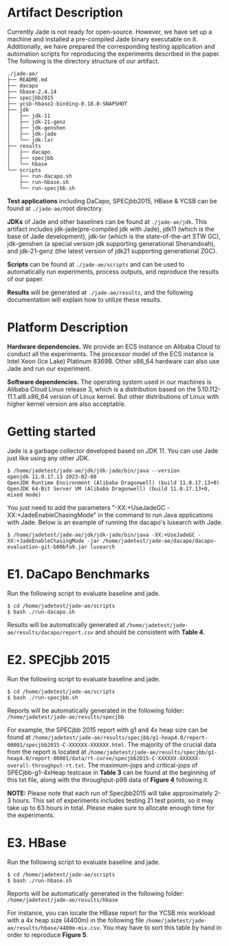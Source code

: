 # Artifact Description
Currently Jade is not ready for open-source. However, we have set up a machine and installed a pre-compiled Jade binary executable on it. Additionally, we have prepared the corresponding testing application and automation scripts for reproducing the experiments described in the paper. The following is the directory structure of our artifact.
```
./jade-ae/
├── README.md
├── dacapo
├── hbase-2.4.14
├── specjbb2015
├── ycsb-hbase2-binding-0.18.0-SNAPSHOT
├── jdk
│   ├── jdk-11
│   ├── jdk-21-genz
│   ├── jdk-genshen
│   ├── jdk-jade
│   └── jdk-lxr
├── results
│   ├── dacapo
│   ├── specjbb
│   └── hbase
└── scripts
    ├── run-dacapo.sh
    ├── run-hbase.sh
    └── run-specjbb.sh
```
**Test applications** including DaCapo, SPECjbb2015, HBase & YCSB can be found at `./jade-ae/`root directory.

**JDKs** of Jade and other baselines can be found at `./jade-ae/jdk`. This artifact includes jdk-jade(pre-compiled jdk with Jade), jdk11 (which is the base of Jade development), jdk-lxr (which is the state-of-the-art STW GC), jdk-genshen (a special version jdk supporting generational Shenandoah), and jdk-21-genz (the latest version of jdk21 supporting generational ZGC).

**Scripts** can be found at `./jade-ae/scripts` and can be used to automatically run experiments, process outputs, and reproduce the results of our paper.

**Results** will be generated at `./jade-ae/results`, and the following documentation will explain how to utilize these results.

# Platform Description
**Hardware dependencies.** We provide an ECS instance on Alibaba Cloud to conduct all the experiments. The processor model of the ECS instance is Intel Xeon (Ice Lake) Platinum 8369B. Other x86_64 hardware can also use Jade and run our experiment.  

**Software dependencies.** The operating system used in our machines is Alibaba Cloud Linux release 3, which is a distribution based on the 5.10.112-11.1.al8.x86_64 version of Linux kernel. But other distributions of Linux with higher kernel version are also acceptable.

# Getting started
Jade is a garbage collector developed based on JDK 11. You can use Jade just like using any other JDK.
```
$ /home/jadetest/jade-ae/jdk/jdk-jade/bin/java --version
openjdk 11.0.17.13 2023-02-08
OpenJDK Runtime Environment (Alibaba Dragonwell) (build 11.0.17.13+0)
OpenJDK 64-Bit Server VM (Alibaba Dragonwell) (build 11.0.17.13+0, mixed mode)
```
You just need to add the parameters "-XX:+UseJadeGC -XX:+JadeEnableChasingMode" in the command to run Java applications with Jade. Below is an example of running the dacapo's lusearch with Jade.

```
$ /home/jadetest/jade-ae/jdk/jdk-jade/bin/java -XX:+UseJadeGC -XX:+JadeEnableChasingMode -jar /home/jadetest/jade-ae/dacapo/dacapo-evaluation-git-b00bfa9.jar lusearch
```

# E1. DaCapo Benchmarks
Run the following script to evaluate baseline and jade.
```
$ cd /home/jadetest/jade-ae/scripts
$ bash ./run-dacapo.sh
```
Results will be automatically generated at `/home/jadetest/jade-ae/results/dacapo/report.csv` and should be consistent with **Table 4**.
# E2. SPECjbb 2015
Run the following script to evaluate baseline and jade.
```
$ cd /home/jadetest/jade-ae/scripts
$ bash ./run-specjbb.sh
```
Reports will be automatically generated in the following folder: `/home/jadetest/jade-ae/results/specjbb`

For example, the SPECjbb 2015 report with g1 and 4x heap size can be found at `/home/jadetest/jade-ae/results/specjbb/g1-heap4.0/report-00001/specjbb2015-C-XXXXXX-XXXXXX.html`. The majority of the crucial data from the report is located at `/home/jadetest/jade-ae/results/specjbb/g1-heap4.0/report-00001/data/rt-curve/specjbb2015-C-XXXXXX-XXXXXX-overall-throughput-rt.txt`. The maximum-jops and critical-jops of SPECjbb-g1-4xHeap testcase in **Table 3** can be found at the beginning of this txt file, along with the throughput-p99 data of **Figure 4** following it.

**NOTE:** Please note that each run of Specjbb2015 will take approximately 2-3 hours. This set of experiments includes testing 21 test points, so it may take up to 63 hours in total. Please make sure to allocate enough time for the experiments.


# E3. HBase
Run the following script to evaluate baseline and jade.
```
$ cd /home/jadetest/jade-ae/scripts
$ bash ./run-hbase.sh
```
Reports will be automatically generated in the following folder: `/home/jadetest/jade-ae/results/hbase`

For instance, you can locate the HBase report for the YCSB mix workload with a 4x heap size (4400m) in the following file `/home/jadetest/jade-ae/results/hbase/4400m-mix.csv`. You may have to sort this table by hand in order to reproduce **Figure 5**.

